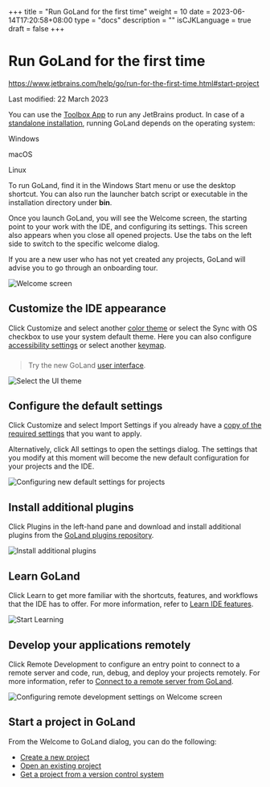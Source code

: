 +++
title = "Run GoLand for the first time"
weight = 10
date = 2023-06-14T17:20:58+08:00
type = "docs"
description = ""
isCJKLanguage = true
draft = false
+++
# Run GoLand for the first time﻿

https://www.jetbrains.com/help/go/run-for-the-first-time.html#start-project

Last modified: 22 March 2023

You can use the [Toolbox App](https://www.jetbrains.com/help/go/installation-guide.html#toolbox) to run any JetBrains product. In case of a [standalone installation](https://www.jetbrains.com/help/go/installation-guide.html#standalone), running GoLand depends on the operating system:



Windows

macOS

Linux





To run GoLand, find it in the Windows Start menu or use the desktop shortcut. You can also run the launcher batch script or executable in the installation directory under **bin**.

Once you launch GoLand, you will see the Welcome screen, the starting point to your work with the IDE, and configuring its settings. This screen also appears when you close all opened projects. Use the tabs on the left side to switch to the specific welcome dialog.

If you are a new user who has not yet created any projects, GoLand will advise you to go through an onboarding tour.

![Welcome screen](RunGoLandForTheFirstTime_img/go_welcome_window.png)

## Customize the IDE appearance﻿

Click Customize and select another [color theme](https://www.jetbrains.com/help/go/user-interface-themes.html) or select the Sync with OS checkbox to use your system default theme. Here you can also configure [accessibility settings](https://www.jetbrains.com/help/go/accessibility.html#red_green_deficiency) or select another [keymap](https://www.jetbrains.com/help/go/configuring-keyboard-and-mouse-shortcuts.html).

> ### 
>
> 
>
> Try the new GoLand [user interface](https://www.jetbrains.com/help/go/new-ui.html).

![Select the UI theme](RunGoLandForTheFirstTime_img/go_set_UI_theme.png)

## Configure the default settings﻿

Click Customize and select Import Settings if you already have a [copy of the required settings](https://www.jetbrains.com/help/go/sharing-your-ide-settings.html#import-export-settings) that you want to apply.

Alternatively, click All settings to open the settings dialog. The settings that you modify at this moment will become the new default configuration for your projects and the IDE.

![Configuring new default settings for projects](RunGoLandForTheFirstTime_img/go_welcome_screen_settings.png)

## Install additional plugins﻿

Click Plugins in the left-hand pane and download and install additional plugins from the [GoLand plugins repository](https://plugins.jetbrains.com/go).

![Install additional plugins](RunGoLandForTheFirstTime_img/go_set_featured_plugins.png)

## Learn GoLand﻿

Click Learn to get more familiar with the shortcuts, features, and workflows that the IDE has to offer. For more information, refer to [Learn IDE features](https://www.jetbrains.com/help/go/learn-ide-features-go.html).

![Start Learning](RunGoLandForTheFirstTime_img/go_features_trainer_before_you_start_plugin_enabled.png)

## Develop your applications remotely﻿

Click Remote Development to configure an entry point to connect to a remote server and code, run, debug, and deploy your projects remotely. For more information, refer to [Connect to a remote server from GoLand](https://www.jetbrains.com/help/go/remote-development-starting-page.html).

![Configuring remote development settings on Welcome screen](RunGoLandForTheFirstTime_img/go_develop_remotely_welcome_screen.png)

## Start a project in GoLand﻿

From the Welcome to GoLand dialog, you can do the following:

- [Create a new project](https://www.jetbrains.com/help/go/create-new-go-project.html)
- [Open an existing project](https://www.jetbrains.com/help/go/quick-start-guide-goland.html#open-project)
- [Get a project from a version control system](https://www.jetbrains.com/help/go/quick-start-guide-goland.html#checkout-from-vcs)